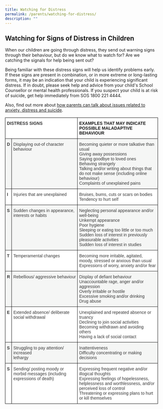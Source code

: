 ```yaml
---
title: Watching for Distress
permalink: /parents/watching-for-distress/
description: ""
---
```


Watching for Signs of Distress in Children
------------------------------------------

When our children are going through distress, they send out warning signs through their behaviour, but do we know what to watch for? Are we catching the signals for help being sent out?

Being familiar with these distress signs will help us identify problems early. If these signs are present in combination, or in more extreme or long-lasting forms, it may be an indication that your child is experiencing significant distress. If in doubt, please seek help and advice from your child's School Counsellor or mental health professionals. If you suspect your child is at risk of suicide, get help immediately from SOS 1800 221 4444.

Also, find out more about [how parents can talk about issues related to anxiety, distress and suicide](https://www.schoolbag.sg/story/suicide-games-and-online-media-what-should-parents-do).

<style type="text/css">
.tg  {border-collapse:collapse;border-spacing:0;}
.tg td{border-color:black;border-style:solid;border-width:1px;font-family:Arial, sans-serif;font-size:14px;
  overflow:hidden;padding:10px 5px;word-break:normal;}
.tg th{border-color:black;border-style:solid;border-width:1px;font-family:Arial, sans-serif;font-size:14px;
  font-weight:normal;overflow:hidden;padding:10px 5px;word-break:normal;}
.tg .tg-dox4{background-color:#FFF;color:#3A3A3A;text-align:left;vertical-align:top}
.tg .tg-h3gn{background-color:#F5F6F5;color:#3A3A3A;font-weight:bold;text-align:left;vertical-align:top}
.tg .tg-rdtm{background-color:#FFF;color:#333;font-weight:bold;text-align:left;vertical-align:top}
.tg .tg-0lax{text-align:left;vertical-align:top}
.tg .tg-2k4o{background-color:#F5F6F5;color:#3A3A3A;text-align:left;vertical-align:top}
.tg .tg-c1uv{background-color:#FFF;color:#3A3A3A;font-weight:bold;text-align:left;vertical-align:top}
</style>
<table class="tg">
<thead>
  <tr>
    <th class="tg-rdtm" colspan="2"><span style="font-weight:bold;font-style:inherit">DISTRESS SIGNS</span></th>
    <th class="tg-0lax"><span style="font-weight:700;font-style:normal">EXAMPLES THAT MAY INDICATE POSSIBLE MALADAPTIVE BEHAVIOUR</span></th>
  </tr>
</thead>
<tbody>
  <tr>
    <td class="tg-h3gn"><span style="font-weight:bold;font-style:inherit">D</span></td>
    <td class="tg-2k4o"><span style="font-weight:inherit;font-style:inherit">Displaying out-of character behaviour</span></td>
    <td class="tg-2k4o"><span style="font-weight:inherit;font-style:inherit">Becoming quieter or more talkative than usual</span><br><span style="font-weight:inherit;font-style:inherit">Giving away possessions</span><br><span style="font-weight:inherit;font-style:inherit">Saying goodbye to loved ones</span><br><span style="font-weight:inherit;font-style:inherit">Behaving strangely</span><br><span style="font-weight:inherit;font-style:inherit">Talking and/or writing about things that do not make sense (including online behaviour)</span><br><span style="font-weight:inherit;font-style:inherit">Complaints of unexplained pains</span><br><span style="font-weight:inherit;font-style:inherit"> </span></td>
  </tr>
  <tr>
    <td class="tg-c1uv"><span style="font-weight:bold;font-style:inherit">I</span></td>
    <td class="tg-dox4"><span style="font-weight:inherit;font-style:inherit">Injuries that are unexplained</span></td>
    <td class="tg-dox4"><span style="font-weight:inherit;font-style:inherit">Bruises, burns, cuts or scars on bodies</span><br><span style="font-weight:inherit;font-style:inherit">Tendency to hurt self</span><br><span style="font-weight:inherit;font-style:inherit"> </span></td>
  </tr>
  <tr>
    <td class="tg-h3gn"><span style="font-weight:bold;font-style:inherit">S</span></td>
    <td class="tg-2k4o"><span style="font-weight:inherit;font-style:inherit">Sudden changes in appearance, interests or habits</span></td>
    <td class="tg-2k4o"><span style="font-weight:inherit;font-style:inherit">Neglecting personal appearance and/or well-being</span><br><span style="font-weight:inherit;font-style:inherit">Unkempt appearance</span><br><span style="font-weight:inherit;font-style:inherit">Poor hygiene</span><br><span style="font-weight:inherit;font-style:inherit">Sleeping or eating too little or too much</span><br><span style="font-weight:inherit;font-style:inherit">Sudden loss of interest in previously pleasurable activities</span><br><span style="font-weight:inherit;font-style:inherit">Sudden loss of interest in studies</span></td>
  </tr>
  <tr>
    <td class="tg-c1uv"><span style="font-weight:bold;font-style:inherit">T</span></td>
    <td class="tg-dox4"><span style="font-weight:inherit;font-style:inherit">Temperamental changes</span></td>
    <td class="tg-dox4"><span style="font-weight:inherit;font-style:inherit">Becoming more irritable, agitated, moody, stressed or anxious than usual</span><br><span style="font-weight:inherit;font-style:inherit">Expressions of worry, anxiety and/or fear</span></td>
  </tr>
  <tr>
    <td class="tg-h3gn"><span style="font-weight:bold;font-style:inherit">R</span></td>
    <td class="tg-2k4o"><span style="font-weight:inherit;font-style:inherit">Rebellious/ aggressive behaviour</span></td>
    <td class="tg-2k4o"><span style="font-weight:inherit;font-style:inherit">Display of defiant behaviour</span><br><span style="font-weight:inherit;font-style:inherit">Unaccountable rage, anger and/or aggression</span><br><span style="font-weight:inherit;font-style:inherit">Overly irritable or hostile</span><br><span style="font-weight:inherit;font-style:inherit">Excessive smoking and/or drinking</span><br><span style="font-weight:inherit;font-style:inherit">Drug abuse</span></td>
  </tr>
  <tr>
    <td class="tg-c1uv"><span style="font-weight:bold;font-style:inherit">E</span></td>
    <td class="tg-dox4"><span style="font-weight:inherit;font-style:inherit">Extended absence/ deliberate social withdrawal</span></td>
    <td class="tg-dox4"><span style="font-weight:inherit;font-style:inherit">Unexplained and repeated absence or truancy</span><br><span style="font-weight:inherit;font-style:inherit">Declining to join social activities</span><br><span style="font-weight:inherit;font-style:inherit">Becoming withdrawn and avoiding others</span><br><span style="font-weight:inherit;font-style:inherit">Having a lack of social contact</span></td>
  </tr>
  <tr>
    <td class="tg-h3gn"><span style="font-weight:bold;font-style:inherit">S</span></td>
    <td class="tg-2k4o"><span style="font-weight:inherit;font-style:inherit">Struggling to pay attention/ increased</span><br><span style="font-weight:inherit;font-style:inherit">lethargy</span></td>
    <td class="tg-2k4o"><span style="font-weight:inherit;font-style:inherit">Inattentiveness</span><br><span style="font-weight:inherit;font-style:inherit">Difficulty concentrating or making decisions</span></td>
  </tr>
  <tr>
    <td class="tg-c1uv"><span style="font-weight:bold;font-style:inherit">S</span></td>
    <td class="tg-dox4"><span style="font-weight:inherit;font-style:inherit">Sending/ posting moody or morbid messages (including expressions of death)</span></td>
    <td class="tg-dox4"><span style="font-weight:inherit;font-style:inherit">Expressing frequent negative and/or illogical thoughts</span><br><span style="font-weight:inherit;font-style:inherit">Expressing feelings of hopelessness, helplessness and worthlessness, and/or perceived loss of control</span><br><span style="font-weight:inherit;font-style:inherit">Threatening or expressing plans to hurt or kill themselves</span></td>
  </tr>
</tbody>
</table>